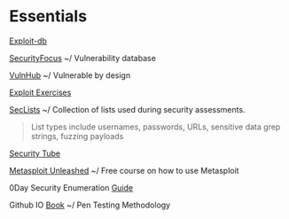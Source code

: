 # Essentials

[Exploit-db](https://www.exploit-db.com/)

[SecurityFocus](http://www.securityfocus.com/) ~/ Vulnerability database

[VulnHub](https://www.vulnhub.com/) ~/ Vulnerable by design

[Exploit Exercises](https://exploit-exercises.com/)

[SecLists](https://github.com/danielmiessler/SecLists) ~/ Collection of lists used during security assessments.
> List types include usernames, passwords, URLs, sensitive data grep strings, fuzzing payloads

[Security Tube](http://www.securitytube.net/)

[Metasploit Unleashed](https://www.offensive-security.com/metasploit-unleashed) ~/ Free course on how to use Metasploit

0Day Security Enumeration [Guide](http://www.0daysecurity.com/penetration-testing/enumeration.html)

Github IO [Book](https://monkeysm8.gitbooks.io/pentesting-methodology/) ~/ Pen Testing Methodology
